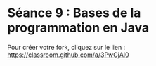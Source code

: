 # Séance 9 : Bases de la programmation en Java

Pour créer votre fork, cliquez sur le lien : https://classroom.github.com/a/3PwGjAl0
